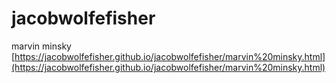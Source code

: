 # jacobwolfefisher
marvin minsky
[https://jacobwolfefisher.github.io/jacobwolfefisher/marvin%20minsky.html](https://jacobwolfefisher.github.io/jacobwolfefisher/marvin%20minsky.html)
